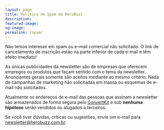 ```yaml
---
layout: page
title: Política de Spam da HeroBuzz
description:
featured-image:
og-image:
permalink: /spam/
---
```


Não temos interesse em spam ou e-mail comercial não solicitado. O link de cancelamento de inscrição estão na parte inferior de cada e-mail e têm efeito imediato!

As únicas publicidades da newsletter são de empresas que oferecem empregos ou produtos que façam sentido com o tema da newsletter. Anunciantes gerais somente são aceitos mediante ao mesmo critério. Nada de campanhas de marketing não solicitadas em massa ou esquemas de e-mail não solicitados.

Atualmente os endereços de e-mail das pessoas que assinam a newsletter são armazenados de forma segura pelo [ConvertKit](https://convertkit.com/) e sob **nenhuma hipótese** serão vendidos ou alugados a terceiros.

Se você tiver dúvidas, críticas ou sugestões, envie um e-mail para newsletter@herobuzz.com.br.